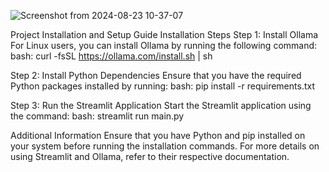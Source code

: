 



![Screenshot from 2024-08-23 10-37-07](https://github.com/user-attachments/assets/fa5b4c3a-af87-40c9-8c68-c7dbee1100f7)



Project Installation and Setup Guide
Installation Steps
Step 1: Install Ollama
For Linux users, you can install Ollama by running the following command:
bash:
  curl -fsSL https://ollama.com/install.sh | sh

  
Step 2: Install Python Dependencies
Ensure that you have the required Python packages installed by running:
bash:
  pip install -r requirements.txt

  
Step 3: Run the Streamlit Application
Start the Streamlit application using the command:
bash:
  streamlit run main.py

  
Additional Information
Ensure that you have Python and pip installed on your system before running the installation commands.
For more details on using Streamlit and Ollama, refer to their respective documentation.

